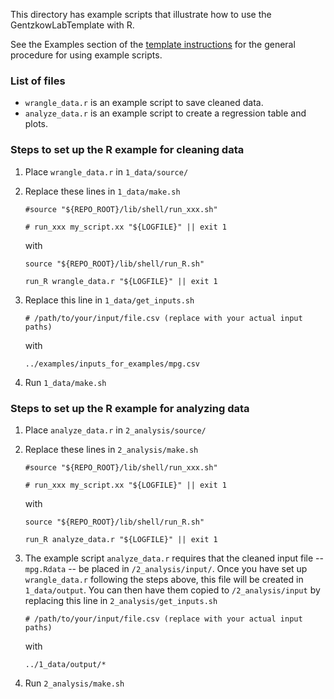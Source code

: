 This directory has example scripts that illustrate how to use the GentzkowLabTemplate with R.

See the Examples section of the [template instructions](https://github.com/gentzkow/GentzkowLabTemplate/wiki#examples) for the general procedure for using example scripts.

### List of files

* `wrangle_data.r` is an example script to save cleaned data.
* `analyze_data.r` is an example script to create a regression table and plots.

### Steps to set up the R example for cleaning data

1. Place `wrangle_data.r` in `1_data/source/`
2. Replace these lines in `1_data/make.sh`
  
    ```
    #source "${REPO_ROOT}/lib/shell/run_xxx.sh"
    ```
    ```
    # run_xxx my_script.xx "${LOGFILE}" || exit 1
    ```

    with

    ```
    source "${REPO_ROOT}/lib/shell/run_R.sh"
    ```
    ```
    run_R wrangle_data.r "${LOGFILE}" || exit 1
    ```
3. Replace this line in `1_data/get_inputs.sh`
    ```
    # /path/to/your/input/file.csv (replace with your actual input paths)
    ```

    with
  
    ```
    ../examples/inputs_for_examples/mpg.csv 
    ```

4. Run `1_data/make.sh`

### Steps to set up the R example for analyzing data

1. Place `analyze_data.r` in `2_analysis/source/`
2. Replace these lines in `2_analysis/make.sh`
    ```
    #source "${REPO_ROOT}/lib/shell/run_xxx.sh"
    ```
    ```
    # run_xxx my_script.xx "${LOGFILE}" || exit 1
    ```

    with

    ```
    source "${REPO_ROOT}/lib/shell/run_R.sh"
    ```
    ```
    run_R analyze_data.r "${LOGFILE}" || exit 1
    ```

3. The example script `analyze_data.r` requires that the cleaned input file -- `mpg.Rdata` -- be placed in `/2_analysis/input/`. Once you have set up `wrangle_data.r` following the steps above, this file will be created in `1_data/output`. You can then have them copied to `/2_analysis/input` by replacing this line in `2_analysis/get_inputs.sh`

    ```
    # /path/to/your/input/file.csv (replace with your actual input paths)
    ```

    with
  
    ```
    ../1_data/output/*
    ```

4. Run `2_analysis/make.sh`
